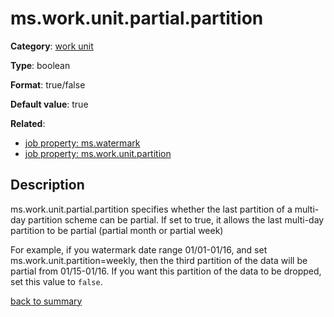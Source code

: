 # ms.work.unit.partial.partition

**Category**: [work unit](https://github.com/linkedin/data-integration-library/blob/master/docs/parameters/work-unit-parameters.md)

**Type**: boolean

**Format**: true/false

**Default value**: true

**Related**: 
- [job property: ms.watermark](https://github.com/linkedin/data-integration-library/blob/master/docs/parameters/ms.watermark.md)
- [job property: ms.work.unit.partition](https://github.com/linkedin/data-integration-library/blob/master/docs/parameters/ms.work.unit.partition.md)

## Description

ms.work.unit.partial.partition specifies whether the last partition of a multi-day partition scheme can be partial.
If set to true, it allows the last multi-day partition to be partial (partial month or partial week)

For example, if you watermark date range 01/01-01/16, and set ms.work.unit.partition=weekly, 
then the third partition of the data will be partial from 01/15-01/16. If you want this 
partition of the data to be dropped, set this value to `false`.

[back to summary](https://github.com/linkedin/data-integration-library/blob/master/docs/parameters/summary.md)